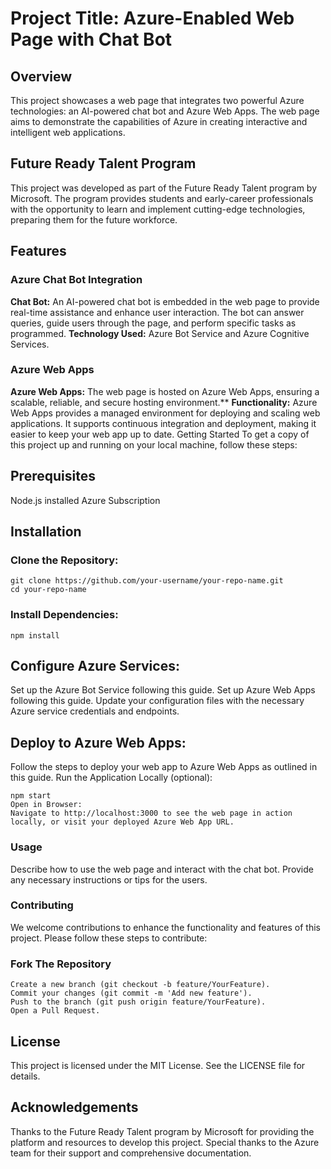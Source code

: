 # **Project Title: Azure-Enabled Web Page with Chat Bot**
## **Overview**
This project showcases a web page that integrates two powerful Azure technologies: an AI-powered chat bot and Azure Web Apps. The web page aims to demonstrate the capabilities of Azure in creating interactive and intelligent web applications.

## **Future Ready Talent Program**
This project was developed as part of the Future Ready Talent program by Microsoft. The program provides students and early-career professionals with the opportunity to learn and implement cutting-edge technologies, preparing them for the future workforce.

## **Features**
### **Azure Chat Bot Integration**
**Chat Bot:** An AI-powered chat bot is embedded in the web page to provide real-time assistance and enhance user interaction. The bot can answer queries, guide users through the page, and perform specific tasks as programmed.
**Technology Used:** Azure Bot Service and Azure Cognitive Services.
### **Azure Web Apps**
**Azure Web Apps:** The web page is hosted on Azure Web Apps, ensuring a scalable, reliable, and secure hosting environment.**
**Functionality:** Azure Web Apps provides a managed environment for deploying and scaling web applications. It supports continuous integration and deployment, making it easier to keep your web app up to date.
Getting Started
To get a copy of this project up and running on your local machine, follow these steps:

## **Prerequisites**
Node.js installed
Azure Subscription
## **Installation**
### **Clone the Repository:**
```
git clone https://github.com/your-username/your-repo-name.git
cd your-repo-name
```
### **Install Dependencies:**
```
npm install
```
## **Configure Azure Services:**
Set up the Azure Bot Service following this guide.
Set up Azure Web Apps following this guide.
Update your configuration files with the necessary Azure service credentials and endpoints.

## **Deploy to Azure Web Apps:**
Follow the steps to deploy your web app to Azure Web Apps as outlined in this guide.
Run the Application Locally (optional):
```
npm start
Open in Browser:
Navigate to http://localhost:3000 to see the web page in action locally, or visit your deployed Azure Web App URL.
```

### **Usage**
Describe how to use the web page and interact with the chat bot. Provide any necessary instructions or tips for the users.

### **Contributing**
We welcome contributions to enhance the functionality and features of this project. Please follow these steps to contribute:

### **Fork The Repository**
```
Create a new branch (git checkout -b feature/YourFeature).
Commit your changes (git commit -m 'Add new feature').
Push to the branch (git push origin feature/YourFeature).
Open a Pull Request.
```
## **License**
This project is licensed under the MIT License. See the LICENSE file for details.

## **Acknowledgements**
Thanks to the Future Ready Talent program by Microsoft for providing the platform and resources to develop this project.
Special thanks to the Azure team for their support and comprehensive documentation.
